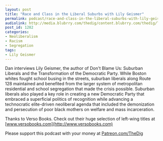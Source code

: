 ```yaml
---
layout: post
title: "Race and Class in the Liberal Suburbs with Lily Geismer"
permalink: podcast/race-and-class-in-the-liberal-suburbs-with-lily-geismer
audiolink: http://media.blubrry.com/thedig/content.blubrry.com/thedig/The_Dig-EP_212-Geismer.mp3
post_id: 1282
categories: 
- Neoliberalism
- Racism
- Segregation
tags: 
- Lily Geismer
---
```


Dan interviews Lily Geismer, the author of 
Don't Blame Us: Suburban Liberals and the Transformation of the Democratic Party. While Boston whites fought school busing in the streets, suburban liberals along Route 128 maintained and benefited from the larger system of metropolitan residential and school segregation that made the crisis possible. Suburban liberals also played a key role in creating a new Democratic Party that embraced a superficial politics of recognition while advancing a technocratic elite-driven neoliberal agenda that included the demonization and persecution of poor black mothers on welfare and mass incarceration.  

Thanks to Verso Books. Check out their huge selection of left-wing titles at 
[www.versobooks.com](http://www.versobooks.com)

Please support this podcast with your money at 
[Patreon.com/TheDig](http://Patreon.com/TheDig)